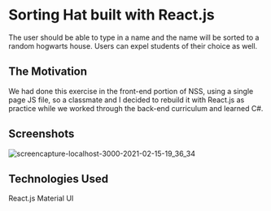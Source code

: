 # Sorting Hat built with React.js
The user should be able to type in a name and the name will be sorted to a random hogwarts house. Users can expel students of their choice as well.

## The Motivation

We had done this exercise in the front-end portion of NSS, using a single page JS file, so a classmate and I decided to rebuild it with React.js as practice while we worked through the back-end curriculum and learned C#.

## Screenshots
![screencapture-localhost-3000-2021-02-15-19_36_34](https://user-images.githubusercontent.com/66916708/108008121-31d1b700-6fc5-11eb-8214-25377ecb8e73.png)

## Technologies Used
React.js
Material UI
